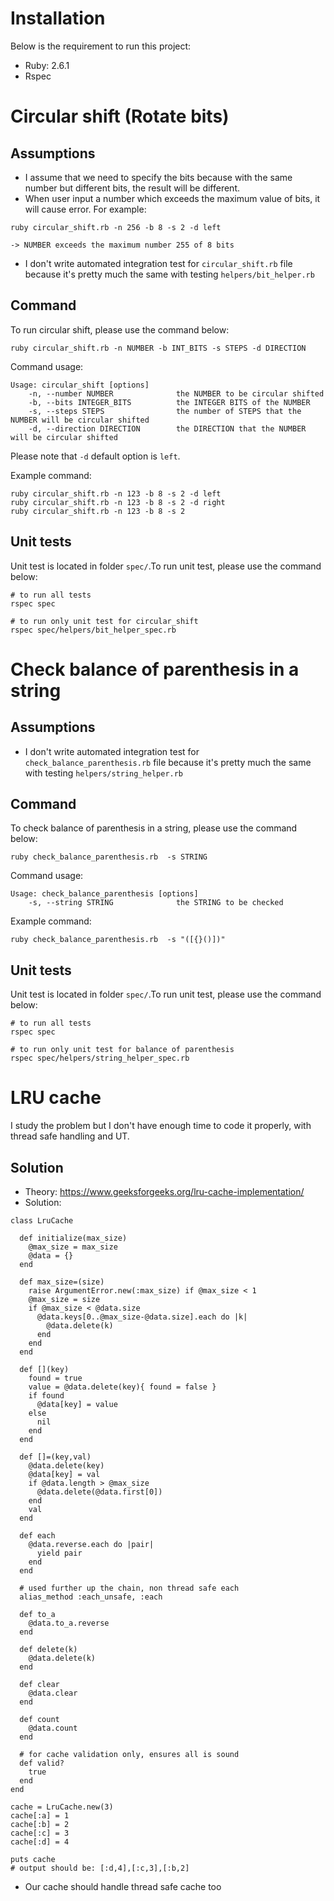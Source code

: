 # Installation

Below is the requirement to run this project:

- Ruby: 2.6.1
- Rspec

# Circular shift (Rotate bits)
## Assumptions

- I assume that we need to specify the bits because with the same number but different bits, the result will be different.
- When user input a number which exceeds the maximum value of bits, it will cause error. For example:
```
ruby circular_shift.rb -n 256 -b 8 -s 2 -d left

-> NUMBER exceeds the maximum number 255 of 8 bits
```
- I don't write automated integration test for `circular_shift.rb` file because it's pretty much the same with testing `helpers/bit_helper.rb`

## Command

To run circular shift, please use the command below:

```
ruby circular_shift.rb -n NUMBER -b INT_BITS -s STEPS -d DIRECTION
```

Command usage:
```
Usage: circular_shift [options]
    -n, --number NUMBER              the NUMBER to be circular shifted
    -b, --bits INTEGER_BITS          the INTEGER BITS of the NUMBER
    -s, --steps STEPS                the number of STEPS that the NUMBER will be circular shifted
    -d, --direction DIRECTION        the DIRECTION that the NUMBER will be circular shifted
```

Please note that `-d` default option is `left`.

Example command:

```
ruby circular_shift.rb -n 123 -b 8 -s 2 -d left
ruby circular_shift.rb -n 123 -b 8 -s 2 -d right
ruby circular_shift.rb -n 123 -b 8 -s 2
```

## Unit tests

Unit test is located in folder `spec/`.To run unit test, please use the command below:

```
# to run all tests
rspec spec

# to run only unit test for circular_shift
rspec spec/helpers/bit_helper_spec.rb
```

# Check balance of parenthesis in a string
## Assumptions

- I don't write automated integration test for `check_balance_parenthesis.rb` file because it's pretty much the same with testing `helpers/string_helper.rb`

## Command

To check balance of parenthesis in a string, please use the command below:

```
ruby check_balance_parenthesis.rb  -s STRING
```

Command usage:
```
Usage: check_balance_parenthesis [options]
    -s, --string STRING              the STRING to be checked
```

Example command:
```
ruby check_balance_parenthesis.rb  -s "([{}()])"
```

## Unit tests

Unit test is located in folder `spec/`.To run unit test, please use the command below:

```
# to run all tests
rspec spec

# to run only unit test for balance of parenthesis
rspec spec/helpers/string_helper_spec.rb
```

# LRU cache

I study the problem but I don't have enough time to code it properly, with thread safe handling and UT.

## Solution

- Theory: https://www.geeksforgeeks.org/lru-cache-implementation/
- Solution:
```
class LruCache

  def initialize(max_size)
    @max_size = max_size
    @data = {}
  end

  def max_size=(size)
    raise ArgumentError.new(:max_size) if @max_size < 1
    @max_size = size
    if @max_size < @data.size
      @data.keys[0..@max_size-@data.size].each do |k|
        @data.delete(k)
      end
    end
  end

  def [](key)
    found = true
    value = @data.delete(key){ found = false }
    if found
      @data[key] = value
    else
      nil
    end
  end

  def []=(key,val)
    @data.delete(key)
    @data[key] = val
    if @data.length > @max_size
      @data.delete(@data.first[0])
    end
    val
  end

  def each
    @data.reverse.each do |pair|
      yield pair
    end
  end

  # used further up the chain, non thread safe each
  alias_method :each_unsafe, :each

  def to_a
    @data.to_a.reverse
  end

  def delete(k)
    @data.delete(k)
  end

  def clear
    @data.clear
  end

  def count
    @data.count
  end

  # for cache validation only, ensures all is sound
  def valid?
    true
  end
end

cache = LruCache.new(3)
cache[:a] = 1
cache[:b] = 2
cache[:c] = 3
cache[:d] = 4

puts cache
# output should be: [:d,4],[:c,3],[:b,2]
```
- Our cache should handle thread safe cache too

